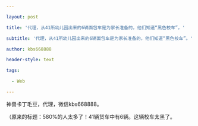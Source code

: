---
layout: post
title: '代理，从41所幼儿园出来的6辆面包车是为家长准备的，他们知道“黑色校车”。'
subtitle: '代理，从41所幼儿园出来的6辆面包车是为家长准备的，他们知道“黑色校车”。'
author: kbs668888
header-style: text
tags:
  - Web
---
神兽卡丁毛豆，代理，微信kbs668888。

（原来的标题：580%的人太多了！41辆货车中有6辆。这辆校车太黑了。

